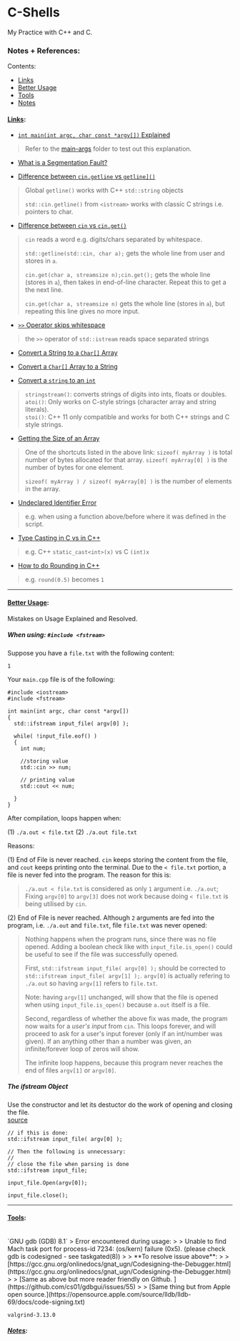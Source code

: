 # C-Shells

My Practice with C++ and C.

### Notes + References:  

Contents:  
- [Links](#links)
- [Better Usage](#usage)
- [Tools](#tools)
- [Notes](#notes)

#### [Links](#links):  

- [`int main(int argc, char const *argv[])` Explained](https://stackoverflow.com/questions/3024197/what-does-int-argc-char-argv-mean)
> Refer to the [main-args]() folder to test out this explanation.

- [What is a Segmentation Fault?](https://stackoverflow.com/questions/2346806/what-is-a-segmentation-fault?rq=1)  

- [Difference between `cin.getline` vs `getline]()` ](https://stackoverflow.com/questions/4872361/why-are-there-two-different-getline-functions-if-indeed-there-are)   
> Global `getline()` works with C++ `std::string` objects
>
> `std::cin.getline()` from `<istream>` works with classic C strings i.e. pointers to char.

- [Difference between `cin` vs `cin.get()`](https://stackoverflow.com/questions/29630513/difference-between-cin-and-cin-get-for-char-array)
> `cin` reads a word e.g. digits/chars separated by whitespace.  
>
> `std::getline(std::cin, char a);` gets the whole line from user and stores in `a`.
>
> `cin.get(char a, streamsize n);cin.get();` gets the whole line (stores in `a`), then takes in end-of-line character. Repeat this to get a the next line.
>
> `cin.get(char a, streamsize n)` gets the whole line (stores in `a`), but repeating this line gives no more input.  

- [`>>` Operator skips whitespace](https://stackoverflow.com/questions/30005015/whats-the-difference-between-getline-and-stdistreamoperator)
> the `>>` operator of `std::istream` reads space separated strings

- [Convert a String to a `Char[]` Array](https://www.geeksforgeeks.org/convert-string-char-array-cpp/)  

- [Convert a `Char[]` Array to a String](https://stackoverflow.com/questions/8960087/how-to-convert-a-char-array-to-a-string)  

- [Convert a `string` to an `int`](https://www.geeksforgeeks.org/converting-strings-numbers-cc/)
> `stringstream()`: converts strings of digits into ints, floats or doubles.  
> `atoi()`: Only works on C-style strings (character array and string literals).  
> `stoi()`: C++ 11 only compatible and works for both C++ strings and C style strings.

- [Getting the Size of an Array](https://stackoverflow.com/questions/4108313/how-do-i-find-the-length-of-an-array)
> One of the shortcuts listed in the above link:
> `sizeof( myArray )` is total number of bytes allocated for that array.
> `sizeof( myArray[0] )` is the number of bytes for one element.  
>
> `sizeof( myArray ) / sizeof( myArray[0] )` is the number of elements in the array.  

- [Undeclared Identifier Error](https://stackoverflow.com/questions/22197030/what-is-an-undeclared-identifier-error-and-how-do-i-fix-it)  
> e.g. when using a function above/before where it was defined in the script.   

- [Type Casting in C vs in C++](https://stackoverflow.com/questions/103512/why-use-static-castintx-instead-of-intx)
> e.g. C++ `static_cast<int>(x)` vs C `(int)x`  

- [How to do Rounding in C++](https://www.programiz.com/cpp-programming/library-function/cmath/round
)  
> e.g. `round(0.5)` becomes `1`  


-----
#### [Better Usage](#usage):  

Mistakes on Usage Explained and Resolved.  

##### When using: `#include <fstream>`

Suppose you have a `file.txt` with the following content:  
```
1
```  
Your `main.cpp` file is of the following:

```
#include <iostream>
#include <fstream>

int main(int argc, char const *argv[])
{
  std::ifstream input_file( argv[0] );

  while( !input_file.eof() )
  {
    int num;

    //storing value
    std::cin >> num;

    // printing value
    std::cout << num;

  }
}
```

After compilation, loops happen when:

(1) `./a.out < file.txt`
(2) `./a.out file.txt`

Reasons:


(1) End of File is never reached. `cin` keeps storing the content from the file, and `cout` keeps printing onto the terminal. Due to the `< file.txt` portion, a file is never fed into the program. The reason for this is:  

> `./a.out < file.txt` is considered as only `1` argument i.e. `./a.out`; Fixing `argv[0]` to `argv[3]` does not work because doing `< file.txt` is being utilised by `cin`.  

(2) End of File is never reached. Although `2` arguments are fed into the program, i.e. `./a.out` and `file.txt`, file `file.txt` was never opened:  

> Nothing happens when the program runs, since there was no file opened. Adding a boolean check like with `input_file.is_open()` could be useful to see if the file was successfully opened.  
>
> First, `std::ifstream input_file( argv[0] );` should be corrected to `std::ifstream input_file( argv[1] );`. `argv[0]` is actually refering to `./a.out` so having `argv[1]` refers to `file.txt`.
>
> Note: having `argv[1]` unchanged, will show that the file is opened when using `input_file.is_open()` because `a.out` itself is a file.
>  
> Second, regardless of whether the above fix was made, the program now waits for a _user's input_ from `cin`. This loops forever, and will proceed to ask for a user's input forever (only if an int/number was given). If an anything other than a number was given, an infinite/forever loop of zeros will show.
>
> The infinite loop happens, because this program never reaches the end of files `argv[1]` or `argv[0]`.  


##### The ifstream Object   

Use the constructor and let its destuctor do the work of opening and closing the file.  
[source](https://stackoverflow.com/questions/13035674/how-to-read-line-by-line-or-a-whole-text-file-at-once)

```
// if this is done:    
std::ifstream input_file( argv[0] );  

// Then the following is unnecessary:  
//
// close the file when parsing is done  
std::ifstream input_file;  

input_file.Open(argv[0]);  

input_file.close();  
```

-----

#### [Tools](#tools):  

<br/>
`GNU gdb (GDB) 8.1`
> Error encountered during usage:
>
> Unable to find Mach task port for process-id 7234: (os/kern) failure (0x5).
 (please check gdb is codesigned - see taskgated(8))  
>
> **To resolve issue above**:  
>
>   [https://gcc.gnu.org/onlinedocs/gnat_ugn/Codesigning-the-Debugger.html](https://gcc.gnu.org/onlinedocs/gnat_ugn/Codesigning-the-Debugger.html)  
>
> [Same as above but more reader friendly on Github. ](https://github.com/cs01/gdbgui/issues/55)  
>
> [Same thing but from Apple open source.](https://opensource.apple.com/source/lldb/lldb-69/docs/code-signing.txt)  

`valgrind-3.13.0`  

##### [Notes](#notes):
